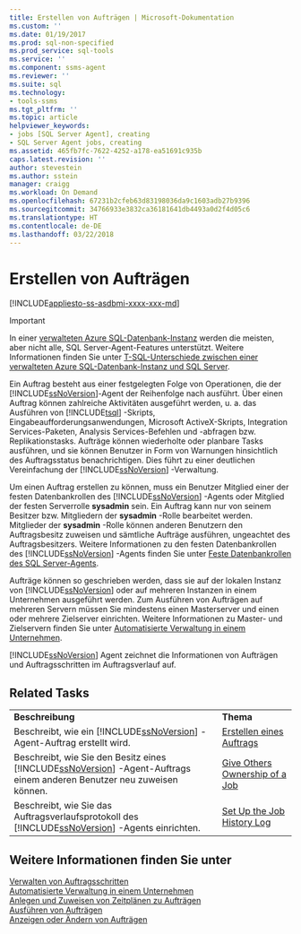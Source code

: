 ```yaml
---
title: Erstellen von Aufträgen | Microsoft-Dokumentation
ms.custom: ''
ms.date: 01/19/2017
ms.prod: sql-non-specified
ms.prod_service: sql-tools
ms.service: ''
ms.component: ssms-agent
ms.reviewer: ''
ms.suite: sql
ms.technology:
- tools-ssms
ms.tgt_pltfrm: ''
ms.topic: article
helpviewer_keywords:
- jobs [SQL Server Agent], creating
- SQL Server Agent jobs, creating
ms.assetid: 465fb7fc-7622-4252-a178-ea51691c935b
caps.latest.revision: ''
author: stevestein
ms.author: sstein
manager: craigg
ms.workload: On Demand
ms.openlocfilehash: 67231b2cfeb63d83198036da9c1603adb27b9396
ms.sourcegitcommit: 34766933e3832ca36181641db4493a0d2f4d05c6
ms.translationtype: HT
ms.contentlocale: de-DE
ms.lasthandoff: 03/22/2018
---
```

# <a name="create-jobs"></a>Erstellen von Aufträgen
[!INCLUDE[appliesto-ss-asdbmi-xxxx-xxx-md](../../includes/appliesto-ss-asdbmi-xxxx-xxx-md.md)]

> [!IMPORTANT]  
> In einer [verwalteten Azure SQL-Datenbank-Instanz](https://docs.microsoft.com/azure/sql-database/sql-database-managed-instance) werden die meisten, aber nicht alle, SQL Server-Agent-Features unterstützt. Weitere Informationen finden Sie unter [T-SQL-Unterschiede zwischen einer verwalteten Azure SQL-Datenbank-Instanz und SQL Server](https://docs.microsoft.com/azure/sql-database/sql-database-managed-instance-transact-sql-information#sql-server-agent).

Ein Auftrag besteht aus einer festgelegten Folge von Operationen, die der [!INCLUDE[ssNoVersion](../../includes/ssnoversion_md.md)]-Agent der Reihenfolge nach ausführt. Über einen Auftrag können zahlreiche Aktivitäten ausgeführt werden, u. a. das Ausführen von [!INCLUDE[tsql](../../includes/tsql_md.md)] -Skripts, Eingabeaufforderungsanwendungen, Microsoft ActiveX-Skripts, Integration Services-Paketen, Analysis Services-Befehlen und -abfragen bzw. Replikationstasks. Aufträge können wiederholte oder planbare Tasks ausführen, und sie können Benutzer in Form von Warnungen hinsichtlich des Auftragsstatus benachrichtigen. Dies führt zu einer deutlichen Vereinfachung der [!INCLUDE[ssNoVersion](../../includes/ssnoversion_md.md)] -Verwaltung.  
  
Um einen Auftrag erstellen zu können, muss ein Benutzer Mitglied einer der festen Datenbankrollen des [!INCLUDE[ssNoVersion](../../includes/ssnoversion_md.md)] -Agents oder Mitglied der festen Serverrolle **sysadmin** sein. Ein Auftrag kann nur von seinem Besitzer bzw. Mitgliedern der **sysadmin** -Rolle bearbeitet werden. Mitglieder der **sysadmin** -Rolle können anderen Benutzern den Auftragsbesitz zuweisen und sämtliche Aufträge ausführen, ungeachtet des Auftragsbesitzers. Weitere Informationen zu den festen Datenbankrollen des [!INCLUDE[ssNoVersion](../../includes/ssnoversion_md.md)] -Agents finden Sie unter [Feste Datenbankrollen des SQL Server-Agents](../../ssms/agent/sql-server-agent-fixed-database-roles.md).  
  
Aufträge können so geschrieben werden, dass sie auf der lokalen Instanz von [!INCLUDE[ssNoVersion](../../includes/ssnoversion_md.md)] oder auf mehreren Instanzen in einem Unternehmen ausgeführt werden. Zum Ausführen von Aufträgen auf mehreren Servern müssen Sie mindestens einen Masterserver und einen oder mehrere Zielserver einrichten. Weitere Informationen zu Master- und Zielservern finden Sie unter [Automatisierte Verwaltung in einem Unternehmen](../../ssms/agent/automated-administration-across-an-enterprise.md).  
  
[!INCLUDE[ssNoVersion](../../includes/ssnoversion_md.md)] Agent zeichnet die Informationen von Aufträgen und Auftragsschritten im Auftragsverlauf auf.  
  
## <a name="related-tasks"></a>Related Tasks  
  
|||  
|-|-|  
|**Beschreibung**|**Thema**|  
|Beschreibt, wie ein [!INCLUDE[ssNoVersion](../../includes/ssnoversion_md.md)] -Agent-Auftrag erstellt wird.|[Erstellen eines Auftrags](../../ssms/agent/create-a-job.md)|  
|Beschreibt, wie Sie den Besitz eines [!INCLUDE[ssNoVersion](../../includes/ssnoversion_md.md)] -Agent-Auftrags einem anderen Benutzer neu zuweisen können.|[Give Others Ownership of a Job](../../ssms/agent/give-others-ownership-of-a-job.md)|  
|Beschreibt, wie Sie das Auftragsverlaufsprotokoll des [!INCLUDE[ssNoVersion](../../includes/ssnoversion_md.md)] -Agents einrichten.|[Set Up the Job History Log](../../ssms/agent/set-up-the-job-history-log.md)|  
  
## <a name="see-also"></a>Weitere Informationen finden Sie unter  
[Verwalten von Auftragsschritten](../../ssms/agent/manage-job-steps.md)  
[Automatisierte Verwaltung in einem Unternehmen](../../ssms/agent/automated-administration-across-an-enterprise.md)  
[Anlegen und Zuweisen von Zeitplänen zu Aufträgen](../../ssms/agent/create-and-attach-schedules-to-jobs.md)  
[Ausführen von Aufträgen](../../ssms/agent/run-jobs.md)  
[Anzeigen oder Ändern von Aufträgen](../../ssms/agent/view-or-modify-jobs.md)  
  
